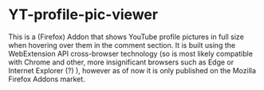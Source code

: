 # YT-profile-pic-viewer

 This is a (Firefox) Addon that shows YouTube profile pictures in full size when hovering over them in the comment section.
 It is built using the WebExtension API cross-browser technology (so is most likely compatible with Chrome and other, more insignificant browsers such as Edge or Internet Explorer (?) ), however as of now it is only published on the Mozilla Firefox Addons market.
